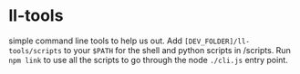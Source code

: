 # ll-tools

simple command line tools to help us out. Add `[DEV_FOLDER]/ll-tools/scripts` to your `$PATH` for the shell and python scripts in /scripts. Run `npm link` to use all the scripts to go through the node `./cli.js` entry point.
